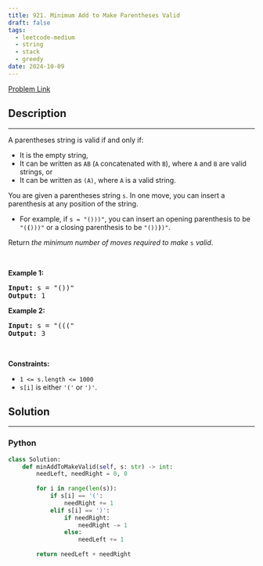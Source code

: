 ```yaml
---
title: 921. Minimum Add to Make Parentheses Valid
draft: false
tags: 
  - leetcode-medium
  - string
  - stack
  - greedy
date: 2024-10-09
---
```


[Problem Link](https://leetcode.com/problems/minimum-add-to-make-parentheses-valid/)

## Description

---
<p>A parentheses string is valid if and only if:</p>

<ul>
	<li>It is the empty string,</li>
	<li>It can be written as <code>AB</code> (<code>A</code> concatenated with <code>B</code>), where <code>A</code> and <code>B</code> are valid strings, or</li>
	<li>It can be written as <code>(A)</code>, where <code>A</code> is a valid string.</li>
</ul>

<p>You are given a parentheses string <code>s</code>. In one move, you can insert a parenthesis at any position of the string.</p>

<ul>
	<li>For example, if <code>s = &quot;()))&quot;</code>, you can insert an opening parenthesis to be <code>&quot;(<strong>(</strong>)))&quot;</code> or a closing parenthesis to be <code>&quot;())<strong>)</strong>)&quot;</code>.</li>
</ul>

<p>Return <em>the minimum number of moves required to make </em><code>s</code><em> valid</em>.</p>

<p>&nbsp;</p>
<p><strong class="example">Example 1:</strong></p>

<pre>
<strong>Input:</strong> s = &quot;())&quot;
<strong>Output:</strong> 1
</pre>

<p><strong class="example">Example 2:</strong></p>

<pre>
<strong>Input:</strong> s = &quot;(((&quot;
<strong>Output:</strong> 3
</pre>

<p>&nbsp;</p>
<p><strong>Constraints:</strong></p>

<ul>
	<li><code>1 &lt;= s.length &lt;= 1000</code></li>
	<li><code>s[i]</code> is either <code>&#39;(&#39;</code> or <code>&#39;)&#39;</code>.</li>
</ul>


## Solution

---
### Python
``` py title='minimum-add-to-make-parentheses-valid'
class Solution:
    def minAddToMakeValid(self, s: str) -> int:
        needLeft, needRight = 0, 0
        
        for i in range(len(s)):
            if s[i] == '(':
                needRight += 1
            elif s[i] == ')':
                if needRight:
                    needRight -= 1
                else:
                    needLeft += 1
        
        return needLeft + needRight
```

